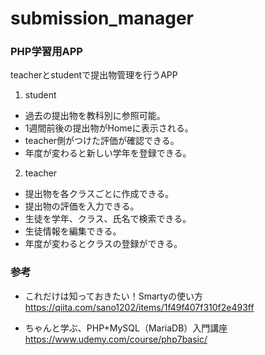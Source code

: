 # submission_manager
### PHP学習用APP
teacherとstudentで提出物管理を行うAPP

1. student
- 過去の提出物を教科別に参照可能。
- 1週間前後の提出物がHomeに表示される。
- teacher側がつけた評価が確認できる。
- 年度が変わると新しい学年を登録できる。

2. teacher
- 提出物を各クラスごとに作成できる。
- 提出物の評価を入力できる。
- 生徒を学年、クラス、氏名で検索できる。
- 生徒情報を編集できる。
- 年度が変わるとクラスの登録ができる。

### 参考
- これだけは知っておきたい！Smartyの使い方
https://qiita.com/sano1202/items/1f49f407f310f2e493ff

- ちゃんと学ぶ、PHP+MySQL（MariaDB）入門講座
https://www.udemy.com/course/php7basic/